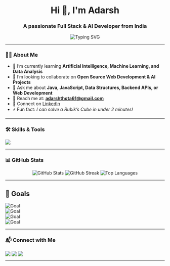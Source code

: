 <h1 align="center">Hi 👋, I'm Adarsh</h1>
<h3 align="center">A passionate Full Stack & AI Developer from India</h3>

<p align="center">
  <img src="https://readme-typing-svg.herokuapp.com?font=Fira+Code&size=25&duration=4000&pause=1000&color=00CFFF&center=true&vCenter=true&width=600&lines=Full+Stack+Developer;AI+Enthusiast;Open+Source+Contributor" alt="Typing SVG" />
</p>


---

### 👨‍💻 About Me
- 🌱 I’m currently learning **Artificial Intelligence, Machine Learning, and Data Analysis**  
- 👯 I’m looking to collaborate on **Open Source Web Development & AI Projects**  
- 💬 Ask me about **Java, JavaScript, Data Structures, Backend APIs, or Web Development**  
- 📧 Reach me at: **adarshthota61@gmail.com**  
- 🔗 Connect on [LinkedIn](linkedin.com/in/adarsh-thota-360b1831b)  
- ⚡ Fun fact: *I can solve a Rubik’s Cube in under 2 minutes!*  

---

### 🛠 Skills & Tools
<p align="left"> 
<img src="https://skillicons.dev/icons?i=html,css,js,react,nodejs,express,mongodb,java,python,c,cpp,git,github,aws,mysql,postgres,vscode,figma" />
</p>

---

### 📊 GitHub Stats
<p align="center">
  <img src="https://github-readme-stats.vercel.app/api?username=YOURUSERNAME&show_icons=true&theme=radical" alt="GitHub Stats" />
  <img src="https://streak-stats.demolab.com?user=YOURUSERNAME&theme=radical" alt="GitHub Streak" />
  <img src="https://github-readme-stats.vercel.app/api/top-langs/?username=YOURUSERNAME&layout=compact&theme=radical" alt="Top Languages" />
</p>

---

## 🎯 Goals  

![Goal](https://img.shields.io/badge/GOAL-Becoming%20a%20Full--Stack%20Developer-blue)  
![Goal](https://img.shields.io/badge/GOAL-Contribute%20to%20Open%20Source-brightgreen)  
![Goal](https://img.shields.io/badge/GOAL-Learn%20Machine%20Learning-orange)  
![Goal](https://img.shields.io/badge/GOAL-Explore%20Cloud%20Computing-purple)  


---

### 📬 Connect with Me
<p align="left">
  <a href="https://www.linkedin.com/in/your-linkedin/" target="blank"><img align="center" src="https://skillicons.dev/icons?i=linkedin" /></a>
  <a href="mailto:your_email@gmail.com" target="blank"><img align="center" src="https://skillicons.dev/icons?i=gmail" /></a>
  <a href="https://github.com/YOURUSERNAME" target="blank"><img align="center" src="https://skillicons.dev/icons?i=github" /></a>
</p>

---



